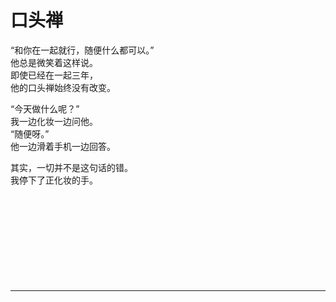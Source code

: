 # 口头禅

“和你在一起就行，随便什么都可以。”\
他总是微笑着这样说。\
即使已经在一起三年，\
他的口头禅始终没有改变。

“今天做什么呢？”\
我一边化妆一边问他。\
“随便呀。”\
他一边滑着手机一边回答。

其实，一切并不是这句话的错。\
我停下了正化妆的手。
<br>
<br>
<br>
<br>
<br>
<br>
<br>
<br>
<br>
<br>

---
